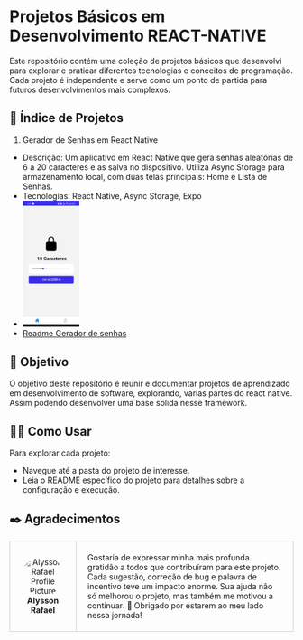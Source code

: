 
# Projetos Básicos em Desenvolvimento REACT-NATIVE

Este repositório contém uma coleção de projetos básicos que desenvolvi para explorar e praticar diferentes tecnologias e conceitos de programação. Cada projeto é independente e serve como um ponto de partida para futuros desenvolvimentos mais complexos.

## 📃 Índice de Projetos

1. Gerador de Senhas em React Native

- Descrição: Um aplicativo em React Native que gera senhas aleatórias de 6 a 20 caracteres e as salva no dispositivo. Utiliza Async Storage para armazenamento local, com duas telas principais: Home e Lista de Senhas.
- Tecnologias: React Native, Async Storage, Expo
- <img src="./gerador-de-senhas/image/README/1730396091160.png" alt="home gerador de senhas" width="100">
- [Readme Gerador de senhas](./gerador-de-senhas/README.md "gerador de senhas")

## 🚀 Objetivo

O objetivo deste repositório é reunir e documentar projetos de aprendizado em desenvolvimento de software, explorando, varias partes do react native. Assim podendo desenvolver uma base solida nesse framework.

## 🤷‍♂️ Como Usar

Para explorar cada projeto:

- Navegue até a pasta do projeto de interesse.
- Leia o README específico do projeto para detalhes sobre a configuração e execução.

<h2 id="colab">✒️ Agradecimentos</h2>

<table style="border-collapse: collapse; width: 100%;">
  <tr>
    <td style="padding: 20px; border: 1px solid #ccc; text-align: center;">
      <a href="https://github.com/alyssonrafael" style="text-decoration: none;">
        <img src="https://avatars.githubusercontent.com/u/128101121?s=400&u=133d3afb5a5d6ef6411bc63742e3202995d3cfad&v=4" width="100px" style="border-radius: 50%;" alt="Alysson Rafael Profile Picture"/><br>
        <b>Alysson Rafael</b>
      </a>
    </td>
    <td style="padding: 20px; border: 1px solid #ccc;">
Gostaria de expressar minha mais profunda gratidão a todos que contribuíram para este projeto. Cada sugestão, correção de bug e palavra de incentivo teve um impacto enorme. Sua ajuda não só melhorou o projeto, mas também me motivou a continuar. 🚀 Obrigado por estarem ao meu lado nessa jornada!
    </td>
  </tr>
</table>
